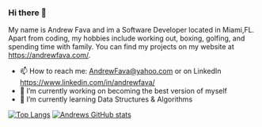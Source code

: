 ### Hi there 👋

My name is Andrew Fava and im a Software Developer located in Miami,FL. Apart from coding, my hobbies include working out, boxing, golfing, and spending time with family. You can find my projects on my website at https://andrewfava.com/.

- 📫 How to reach me: AndrewFava@yahoo.com or on LinkedIn https://www.linkedin.com/in/andrewfava/
- 🔭 I’m currently working on becoming the best version of myself
- 🌱 I’m currently learning Data Structures & Algorithms

[![Top Langs](https://github-readme-stats.vercel.app/api/top-langs/?username=andrewcodes12&layout=compact)](https://github.com/andrewcodes12/github-readme-stats)
[![Andrews GitHub stats](https://github-readme-stats.vercel.app/api?username=AndrewCodes12&count_private=true&show_icons=true)](https://github.com/andrewcodes12/github-readme-stats)



<!--
**Andrewcodes12/AndrewCodes12** is a ✨ _special_ ✨ repository because its `README.md` (this file) appears on your GitHub profile.

Here are some ideas to get you started:

- 🔭 I’m currently working on ...
- 🌱 I’m currently learning ...
- 👯 I’m looking to collaborate on ...
- 🤔 I’m looking for help with ...
- 💬 Ask me about ...
- 📫 How to reach me: ...
- 😄 Pronouns: ...
- ⚡ Fun fact: ...
-->
